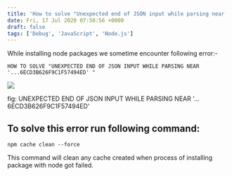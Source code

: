 ```yaml
---
title: 'How to solve "Unexpected end of JSON input while parsing near ''...6ecd3b626f9c1f57494ed'' "'
date: Fri, 17 Jul 2020 07:50:56 +0000
draft: false
tags: ['Debug', 'JavaScript', 'Node.js']
---
```


While installing node packages we sometime encounter following error:-

```
HOW TO SOLVE "UNEXPECTED END OF JSON INPUT WHILE PARSING NEAR '...6ECD3B626F9C1F57494ED' " 
```

![](/images/2020/06/unexpected-end-of-json-input-while-parsing-near-...6ecd3b626f9c1f57494ed.png?w=758)

fig: UNEXPECTED END OF JSON INPUT WHILE PARSING NEAR '…6ECD3B626F9C1F57494ED'

To solve this error run following command:
------------------------------------------

```
npm cache clean --force
```

This command will clean any cache created when process of installing package with node got failed.